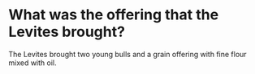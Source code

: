 # What was the offering that the Levites brought?

The Levites brought two young bulls and a grain offering with fine flour mixed with oil.
